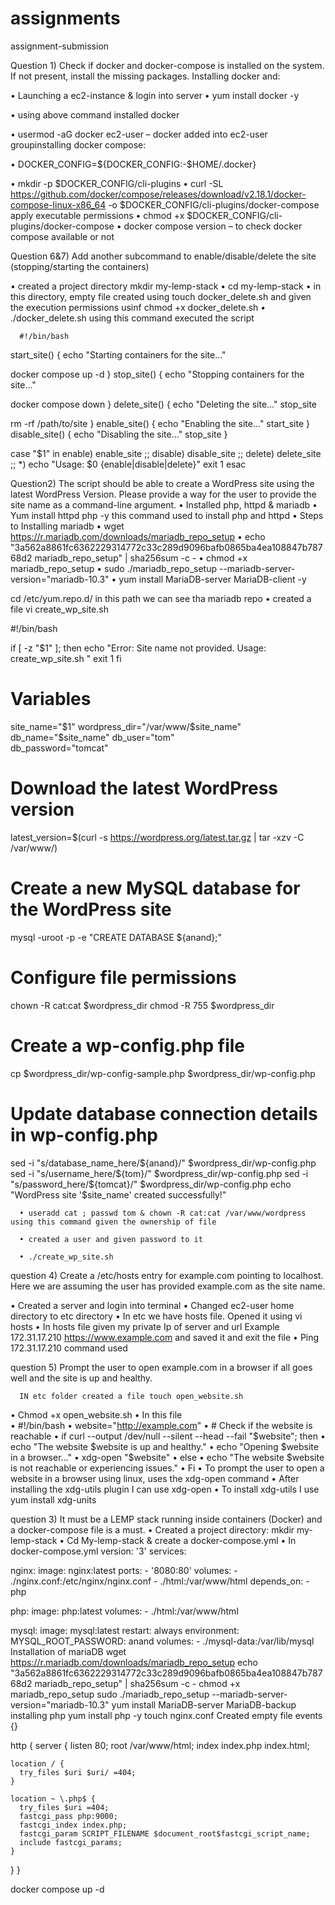 # assignments
assignment-submission


Question 1)	Check if docker and docker-compose is installed on the system. If not present, install the missing packages.
Installing docker and:

•	Launching a ec2-instance & login into server
•	yum install docker -y

•	using above command installed docker 

•	usermod -aG docker ec2-user – docker added into ec2-user groupinstalling docker compose:

•	DOCKER_CONFIG=${DOCKER_CONFIG:-$HOME/.docker}

•	mkdir -p $DOCKER_CONFIG/cli-plugins
•	curl -SL https://github.com/docker/compose/releases/download/v2.18.1/docker-compose-linux-x86_64 -o $DOCKER_CONFIG/cli-plugins/docker-compose
apply executable permissions
•	chmod +x $DOCKER_CONFIG/cli-plugins/docker-compose
•	docker compose version – to check docker compose available or not



Question 6&7) Add another subcommand to enable/disable/delete the site (stopping/starting the containers)

•	created a project directory mkdir my-lemp-stack
•	cd my-lemp-stack
•	in this directory, empty file created using touch docker_delete.sh and given the execution permissions usinf chmod +x docker_delete.sh
•	./docker_delete.sh using this command executed the script
      
      
      #!/bin/bash
start_site() {
   echo "Starting containers for the site..."

   docker compose up -d
}
stop_site() {
   echo "Stopping containers for the site..."
  
   docker compose down
}
delete_site() {
   echo "Deleting the site..."
   stop_site

   rm -rf /path/to/site
}
enable_site() {
   echo "Enabling the site..."
   start_site
}
disable_site() {
   echo "Disabling the site..."
   stop_site
}

case "$1" in
   enable)
      enable_site
      ;;
   disable)
      disable_site
      ;;
   delete)
      delete_site
      ;;
   *)
echo "Usage: $0 {enable|disable|delete}"
      exit 1
esac



Question2) The script should be able to create a WordPress site using the latest WordPress Version. Please provide a way for the user to provide the site name as a command-line argument.
•	Installed php, httpd & mariadb
•	Yum install httpd php -y this command used to install php and httpd 
•	Steps to Installing mariadb
•	wget https://r.mariadb.com/downloads/mariadb_repo_setup
•	echo "3a562a8861fc6362229314772c33c289d9096bafb0865ba4ea108847b78768d2 mariadb_repo_setup"     | sha256sum -c -
•	chmod +x mariadb_repo_setup
•	sudo ./mariadb_repo_setup    --mariadb-server-version="mariadb-10.3"
•	yum install MariaDB-server MariaDB-client -y


cd /etc/yum.repo.d/ in this path we can see tha mariadb repo
•	created a file vi create_wp_site.sh


#!/bin/bash

if [ -z "$1" ]; then
  echo "Error: Site name not provided. Usage: create_wp_site.sh <site-name>"
  exit 1
fi
# Variables
site_name="$1"
wordpress_dir="/var/www/$site_name"
db_name="$site_name"
db_user="tom"     
db_password="tomcat" 
# Download the latest WordPress version
latest_version=$(curl -s https://wordpress.org/latest.tar.gz | tar -xzv -C /var/www/)
# Create a new MySQL database for the WordPress site
mysql -uroot -p -e "CREATE DATABASE ${anand};"
# Configure file permissions
chown -R cat:cat $wordpress_dir
chmod -R 755 $wordpress_dir
# Create a wp-config.php file
cp $wordpress_dir/wp-config-sample.php $wordpress_dir/wp-config.php
# Update database connection details in wp-config.php
sed -i "s/database_name_here/${anand}/" $wordpress_dir/wp-config.php
sed -i "s/username_here/${tom}/" $wordpress_dir/wp-config.php
sed -i "s/password_here/${tomcat}/" $wordpress_dir/wp-config.php
echo "WordPress site '$site_name' created successfully!"

      •	useradd cat ; passwd tom & chown -R cat:cat /var/www/wordpress using this command given the ownership of file

      •	created a user and given password to it

      •	./create_wp_site.sh

      
      
question 4) Create a /etc/hosts entry for example.com pointing to localhost. Here we are assuming the user has provided example.com as the site name.

•	Created a server and login into terminal
•	Changed ec2-user home directory to etc directory
•	In etc we have hosts file. Opened it using vi hosts
•	In hosts file given my private Ip of server and url
Example 172.31.17.210   https://www.example.com and saved it and exit the file
•	Ping 172.31.17.210 command used

     
      
question 5) Prompt the user to open example.com in a browser if all goes well and the site is up and healthy.

      IN etc folder created a file touch open_website.sh
•	Chmod +x open_website.sh
•	In this file  
•	#!/bin/bash
•	website="http://example.com"
•	# Check if the website is reachable
•	if curl --output /dev/null --silent --head --fail "$website"; then
•	  echo "The website $website is up and healthy."
•	  echo "Opening $website in a browser..."
•	  xdg-open "$website"
•	else
•	  echo "The website $website is not reachable or experiencing issues."
•	Fi
•	To prompt the user to open a website in a browser using linux, uses the xdg-open command
•	After installing the xdg-utils plugin I can use xdg-open 
•	To install xdg-utils I use yum install xdg-units 
      
      
question 3) 	It must be a LEMP stack running inside containers (Docker) and a docker-compose file is a must.
•	Created a project directory: mkdir my-lemp-stack
•	Cd My-lemp-stack & create a docker-compose.yml
•	In docker-compose.yml
version: '3'
services:
  
nginx:
    image: nginx:latest
    ports:
      - '8080:80'
    volumes:
      - ./nginx.conf:/etc/nginx/nginx.conf
      - ./html:/var/www/html
    depends_on:
      - php

  php:
    image: php:latest
    volumes:
      - ./html:/var/www/html

  mysql:
    image: mysql:latest
    restart: always
    environment:
      MYSQL_ROOT_PASSWORD: anand
    volumes:
      - ./mysql-data:/var/lib/mysql
Installation of mariaDB
wget https://r.mariadb.com/downloads/mariadb_repo_setup
echo "3a562a8861fc6362229314772c33c289d9096bafb0865ba4ea108847b78768d2 mariadb_repo_setup"     | sha256sum -c -
chmod +x mariadb_repo_setup
sudo ./mariadb_repo_setup    --mariadb-server-version="mariadb-10.3"
yum install MariaDB-server MariaDB-backup
installing php
yum install php -y
touch nginx.conf Created empty file
events {}

http {
  server {
    listen 80;
    root /var/www/html;
    index index.php index.html;

    location / {
      try_files $uri $uri/ =404;
    }

    location ~ \.php$ {
      try_files $uri =404;
      fastcgi_pass php:9000;
      fastcgi_index index.php;
      fastcgi_param SCRIPT_FILENAME $document_root$fastcgi_script_name;
      include fastcgi_params;
    }
  }
}

      
docker compose up -d


